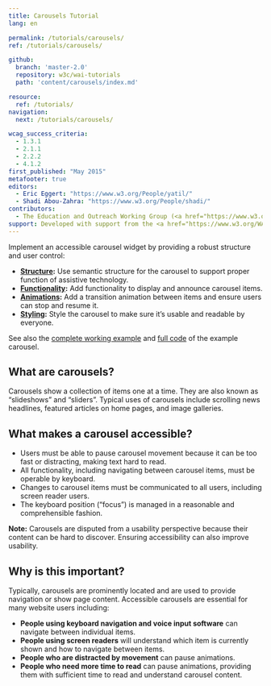 ```yaml
---
title: Carousels Tutorial
lang: en

permalink: /tutorials/carousels/
ref: /tutorials/carousels/

github:
  branch: 'master-2.0'
  repository: w3c/wai-tutorials
  path: 'content/carousels/index.md'

resource:
  ref: /tutorials/
navigation:
  next: /tutorials/carousels/

wcag_success_criteria:
  - 1.3.1
  - 2.1.1
  - 2.2.2
  - 4.1.2
first_published: "May 2015"
metafooter: true
editors:
  - Eric Eggert: "https://www.w3.org/People/yatil/"
  - Shadi Abou-Zahra: "https://www.w3.org/People/shadi/"
contributors:
  - The Education and Outreach Working Group (<a href="https://www.w3.org/WAI/EO/">EOWG</a>)
support: Developed with support from the <a href="https://www.w3.org/WAI/ACT/">WAI-ACT project</a>, co-funded by the <strong>European Commission <abbr title="Information Society Technologies">IST</abbr> Programme</strong>.
---
```


Implement an accessible carousel widget by providing a robust structure and user control:

* **[Structure](/tutorials/carousels/structure/):**  Use semantic structure for the carousel to support proper function of assistive technology.
* **[Functionality](/tutorials/carousels/functionality/):** Add functionality to display and announce carousel items.
* **[Animations](/tutorials/carousels/animations/):** Add a transition animation between items and ensure users can stop and resume it.
* **[Styling](/tutorials/carousels/styling/):** Style the carousel to make sure it’s usable and readable by everyone.

See also the [complete working example](/tutorials/carousels/working-example/) and [full code](/tutorials/carousels/full-code/) of the example carousel.

## What are carousels?

Carousels show a collection of items one at a time. They are also known as “slideshows” and “sliders”. Typical uses of carousels include scrolling news headlines, featured articles on home pages, and image galleries.

## What makes a carousel accessible?

- Users must be able to pause carousel movement because it can be too fast or distracting, making text hard to read.
- All functionality, including navigating between carousel items, must be operable by keyboard.
- Changes to carousel items must be communicated to all users, including screen reader users.
- The keyboard position (“focus”) is managed in a reasonable and comprehensible fashion.

**Note:** Carousels are disputed from a usability perspective because their content can be hard to discover. Ensuring accessibility can also improve usability.

## Why is this important?

Typically, carousels are prominently located and are used to provide navigation or show page content. Accessible carousels are essential for many website users including:

- **People using keyboard navigation and voice input software** can navigate between individual items.
- **People using screen readers** will understand which item is currently shown and how to navigate between items.
- **People who are distracted by movement** can pause animations.
- **People who need more time to read** can pause animations, providing them with sufficient time to read and understand carousel content.
